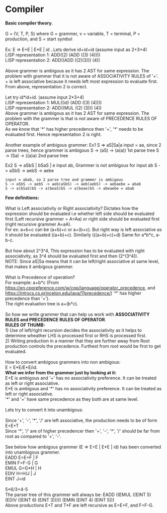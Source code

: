 # Compiler<br/>

**Basic compiler theory**.<br/>
<br/>
G = (V, T, P, S) where G = grammer, v = variable, T = terminal, P = production, and S = start symbol<br/>
<br/>
Ex: E => E+E | E\*E | id ..Lets derive id+id+id   (assume input as 2+3+4)<br/>
LISP representation 1:	ADD((2) (ADD ((3) (4))))<br/>
LISP representation 2:	ADD((ADD ((2)(3))) (4))<br/>
<br/>
Above grammer is ambigous as it has 2 AST for same expression. The problem with grammer that it is not aware of ASSOCIATIVITY RULES of '+'. + is left associative because it needs left most expression to evaluate first.<br/>
From above, representation 2 is correct.<br/>
<br/>
Let try id\*id+id. (assume input 2\*3+4)<br/>
LISP representation 1:	MUL((id) (ADD ((3) (4))))<br/>
LISP representation 2:  ADD((MUL ((2) (3))) (4))<br/>
Above grammer is ambigous as it has 2 AST for same expression. The problem with the grammer is that is not aware of PRECEDENCE RULES OF OPERATOR. <br/>
As we know that '\*' has higher precedence then '+', '\*' needs to be evaluated first. Hence representation 2 is right.<br/>
<br/>
Another example of ambigous grammer:
Ex1	S => aS|Sa|a  input = aa, since 2 parse trees, hence grammer is ambigous
	S -> (aS) -> (a(a)) 1st parse tree
	S -> (Sa) -> ((a)a) 2nd parse tree
	
Ex2	S -> aSbS | bSaS | e   input ab, Grammer is not ambigous for input ab
	S -> aSbS -> aebS -> aebe
	
	input = abab, so 2 parse tree and grammer is ambigous
	S -> aSbS -> aebS -> aeb(aSbS) -> aeb(aebS) -> aebaebe = abab
	S -> a(bSaS)bS -> a(beaS)bS -> a(beae)bS -> abeaebe = abab
	
**Few definitions:**<br/>
<br/>
What is Left associativity or Right associativity?
Dictates how the expression should be evaluated i.e whether left side should be evaluated first (Left recursive grammer = A=Aa) or right side should be evaluated first (right recursive grammer A=aA).<br/>
For ex: a+b+c can be (a+b)+c or a+(b+c). But right way is left associative as it should be evaluated ((a+b)+c). Similarly (((a+b)+c)+d)
Same for a\*b\*c, a-b-c.<br/>
<br/>
But how about 2^3^4, This expression has to be evaluated with right associativity, as 3^4 should be evaluated first and then (2^(3^4)).<br/>
NOTE: Since aS|Sa means that it can be left/right associative at same level, that makes it ambigous grammer.<br/>
<br/>
What is Precedence of operation?<br/>
For example: a+b\*c (From https://en.cppreference.com/w/cpp/language/operator_precedence, and https://introcs.cs.princeton.edu/java/11precedence/) '\*' has higher precedence than '+'). <br/>
The right evaluation tree is a+(b\*c).<br/>
<br/>
So how we write grammer that can help us work with **ASSOCIATIVITY RULES and PRECEDENCE RULES OF OPERATOR**.<br/>
**RULES OF THUMB:**
<br/>
	1) Use of left/right recursion decides the associativity as it helps to determine wheather LHS is processed first or RHS is processed first.<br/>
	2) Writing production in a manner that they are further away from Root production controls the precedence. Furthest from root would be first to get evaluated.<br/>
<br/>
How to convert ambigous grammers into non ambigous:<br/>
E = E\*E/E+E/id. <br/>
**What we infer from the grammer just by looking at it:**
<br/>
E+E is ambigous and '+' has no associativity preference. It can be treated as left or right associative.<br/>
E\*E is ambigous and '\*' has no associativity preference. It can be treated as left or right associative.<br/>
'\*' and '+' have same precedence as they both are at same level. <br/>
<br/>
Lets try to convert it into unambigous:<br/>
<br/>
Since '+', '-', '\*', '/' are left associative, the production needs to be of form E=E+T<br/>
Since '\*', '/' are of higher precedencer then '+', '-',  '\*', '/'  should be far from root as compared to '+', '-'.<br/>
<br/>
See below how ambigous grammer (E => E+E | E\*E | id) has been converted into unambigous grammer.<br/>
EADD	E=E+F | F<br/>
EMIN	F=F-G | G<br/>
EMUL	G=G\*H | H<br/>
EDIV	H=H/J | J<br/>
EINT	J=id<br/>
<br/>
5\*6/3+4-5<br/>
The parser tree of this grammer will always be: EADD ((EMUL ((EINT 5) (EDIV ((EINT 6) (EINT 3))))) (EMIN (EINT 4) (EINT 5)))<br/>
Above productions E+T and T\*F are left recursive as E=E+F, and F=F-G.<br/>
